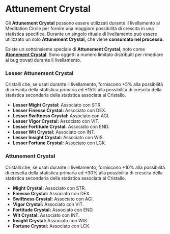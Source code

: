 # Attunement Crystal

Gli **Attunement Crystal** possono essere utilizzati durante il livellamento al Meditation Circle per fornire una maggiore possibilità di crescita in una statistica specifica. Durante un singolo rituale di livellamento può essere utilizzato un solo **Attunement Crystal,** che viene **consumato nel processo.**

Esiste un sottoinsieme speciale di **Attunement Crystal**, noto come [**Atonement Crystal**](atonement-crystal.md). Sono oggetti a numero limitato distribuiti per rimediare ai bug trovati durante il livellamento.

### Lesser Attunement Crystal

Cristalli che, se usati durante il livellamento, forniscono +5% alla possibilità di crescita della statistica primaria ed +15% alla possibilità di crescita della statistica secondaria della statistica associata al Cristallo.

* **Lesser Might Crystal:** Associato con STR.&#x20;
* **Lesser Finesse Crystal:** Associato con DEX.
* **Lesser Swiftness Crystal:** Associato con AGI.
* **Lesser Vigor Crystal:** Associato con VIT.
* **Lesser Fortitude Crystal:** Associato con END.
* **Lesser Wit Crystal:** Associato con INT.
* **Lesser Insight Crystal:** Associato con WIS.
* **Lesser Fortune Crystal:** Associato con LCK.

### Attunement Crystal

Cristalli che, se usati durante il livellamento, forniscono +10% alla possibilità di crescita della statistica primaria ed +30% alla possibilità di crescita della statistica secondaria della statistica associata al Cristallo.

* **Might Crystal:** Associato con STR.&#x20;
* **Finesse Crystal:** Associato con DEX.
* **Swiftness Crystal:** Associato con AGI.
* **Vigor Crystal:** Associato con VIT.
* **Fortitude Crystal:** Associato con END.
* **Wit Crystal:** Associato con INT.
* **Insight Crystal:** Associato con WIS.
* **Fortune Crystal:** Associato con LCK.

